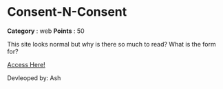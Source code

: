 # Consent-N-Consent

**Category** : web
**Points** : 50

This site looks normal but why is there so much to read? What is the form for?

[Access Here!](http://44.210.135.76)

Devleoped by: Ash



